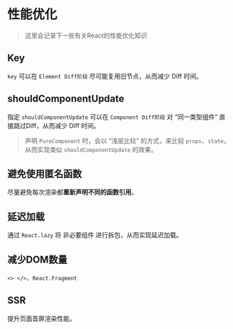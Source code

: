 # 性能优化
> 这里会记录下一些有关React的性能优化知识

## Key
`key` 可以在 `Element Diff阶段` 尽可能复用旧节点，从而减少 Diff 时间。

## shouldComponentUpdate
指定 `shouldComponentUpdate` 可以在 `Component Diff阶段` 对 “同一类型组件” 直接跳过Diff，从而减少 Diff 时间。
> 声明 `PureComponent` 时，会以 “浅层比较” 的方式，来比较 `props`、`state`，从而实现类似 `shouldComponentUpdate` 的效果。


## 避免使用匿名函数
尽量避免每次渲染都**重新声明不同的函数引用**。

## 延迟加载
通过 `React.lazy` 将 非必要组件 进行拆包，从而实现延迟加载。

## 减少DOM数量
`<> </>`、`React.Fragment`

## SSR
提升页面首屏渲染性能。
